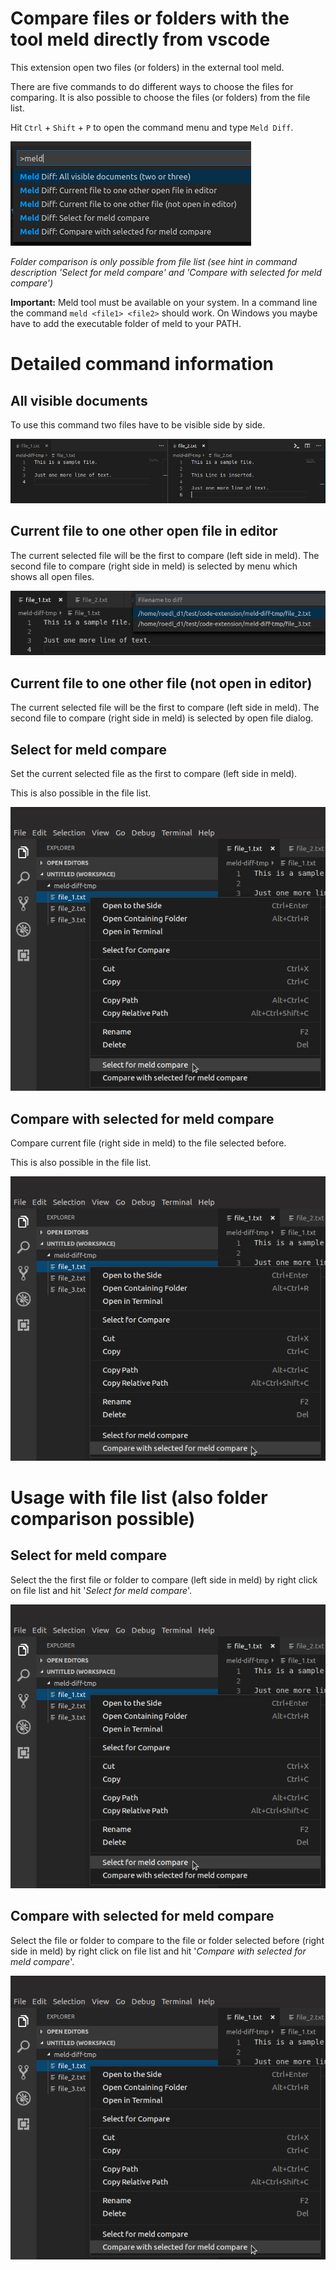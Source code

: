 # Compare files or folders with the tool meld directly from vscode

This extension open two files (or folders) in the external tool meld.

There are five commands to do different ways to choose the files for comparing. It is also possible to choose the files (or folders) from the file list.

Hit `Ctrl` + `Shift` + `P` to open the command menu and type `Meld Diff`.

![All commands](images/all_cmds.png)

*Folder comparison is only possible from file list (see hint in command description 'Select for meld compare' and 'Compare with selected for meld compare')*

**Important:**
Meld tool must be available on your system. In a command line the command `meld <file1> <file2>` should work.
On Windows you maybe have to add the executable folder of meld to your PATH.

# Detailed command information
## All visible documents
To use this command two files have to be visible side by side.

![Compare side by side files](images/files_side_by_side.png)

## Current file to one other open file in editor
The current selected file will be the first to compare (left side in meld).
The second file to compare (right side in meld) is selected by menu which shows all open files.

![Compare file to other open file](images/compare_to_open_file.png)

## Current file to one other file (not open in editor)
The current selected file will be the first to compare (left side in meld).
The second file to compare (right side in meld) is selected by open file dialog.

## Select for meld compare
Set the current selected file as the first to compare (left side in meld).

This is also possible in the file list.

![Compare file to compare to from file list](images/select_for_compare.png)

## Compare with selected for meld compare
Compare current file (right side in meld) to the file selected before.

This is also possible in the file list.

![Compare to selected from file list](images/compare_to_selected.png)

# Usage with file list (also folder comparison possible)
## Select for meld compare
Select the the first file or folder to compare (left side in meld) by right click on file list and hit '*Select for meld compare*'.

![Compare file to compare to from file list](images/select_for_compare.png)

## Compare with selected for meld compare
Select the file or folder to compare to the file or folder selected before (right side in meld) by right click on file list and hit '*Compare with selected for meld compare*'.

![Compare to selected from file list](images/compare_to_selected.png)
